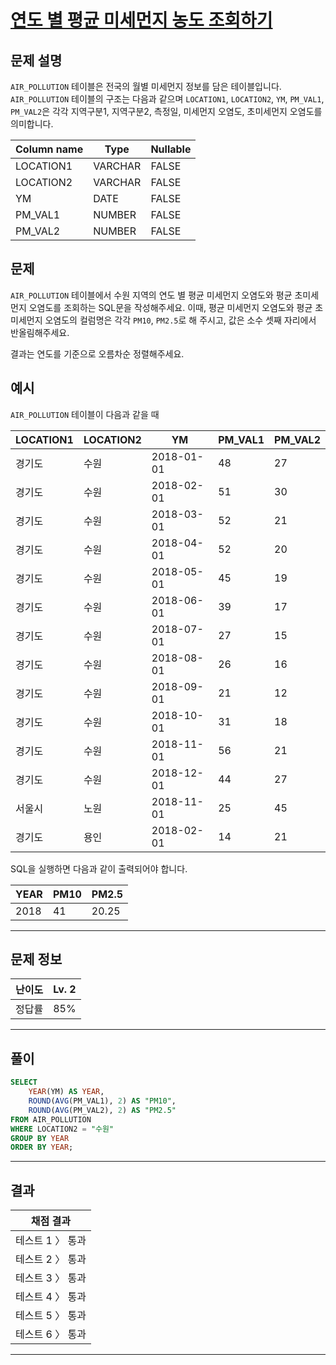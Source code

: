 # [연도 별 평균 미세먼지 농도 조회하기](https://school.programmers.co.kr/learn/courses/30/lessons/284530)

## 문제 설명

`AIR_POLLUTION` 테이블은 전국의 월별 미세먼지 정보를 담은 테이블입니다. `AIR_POLLUTION` 테이블의 구조는 다음과 같으며 `LOCATION1`, `LOCATION2`, `YM`, `PM_VAL1`, `PM_VAL2`은 각각 지역구분1, 지역구분2, 측정일, 미세먼지 오염도, 초미세먼지 오염도를 의미합니다.

| Column name | Type    | Nullable |
| ----------- | ------- | -------- |
| LOCATION1   | VARCHAR | FALSE    |
| LOCATION2   | VARCHAR | FALSE    |
| YM          | DATE    | FALSE    |
| PM_VAL1     | NUMBER  | FALSE    |
| PM_VAL2     | NUMBER  | FALSE    |

## 문제

`AIR_POLLUTION` 테이블에서 수원 지역의 연도 별 평균 미세먼지 오염도와 평균 초미세먼지 오염도를 조회하는 SQL문을 작성해주세요. 이때, 평균 미세먼지 오염도와 평균 초미세먼지 오염도의 컬럼명은 각각 `PM10`, `PM2.5`로 해 주시고, 값은 소수 셋째 자리에서 반올림해주세요.

결과는 연도를 기준으로 오름차순 정렬해주세요.

## 예시

`AIR_POLLUTION` 테이블이 다음과 같을 때

| LOCATION1 | LOCATION2 | YM         | PM_VAL1 | PM_VAL2 |
| --------- | --------- | ---------- | ------- | ------- |
| 경기도    | 수원      | 2018-01-01 | 48      | 27      |
| 경기도    | 수원      | 2018-02-01 | 51      | 30      |
| 경기도    | 수원      | 2018-03-01 | 52      | 21      |
| 경기도    | 수원      | 2018-04-01 | 52      | 20      |
| 경기도    | 수원      | 2018-05-01 | 45      | 19      |
| 경기도    | 수원      | 2018-06-01 | 39      | 17      |
| 경기도    | 수원      | 2018-07-01 | 27      | 15      |
| 경기도    | 수원      | 2018-08-01 | 26      | 16      |
| 경기도    | 수원      | 2018-09-01 | 21      | 12      |
| 경기도    | 수원      | 2018-10-01 | 31      | 18      |
| 경기도    | 수원      | 2018-11-01 | 56      | 21      |
| 경기도    | 수원      | 2018-12-01 | 44      | 27      |
| 서울시    | 노원      | 2018-11-01 | 25      | 45      |
| 경기도    | 용인      | 2018-02-01 | 14      | 21      |

SQL을 실행하면 다음과 같이 출력되어야 합니다.

| YEAR | PM10 | PM2.5 |
| ---- | ---- | ----- |
| 2018 | 41   | 20.25 |

---

## 문제 정보

| 난이도 | Lv. 2 |
| ------ | ----- |
| 정답률 | 85%   |

---

## 풀이

```SQL
SELECT
    YEAR(YM) AS YEAR,
    ROUND(AVG(PM_VAL1), 2) AS "PM10",
    ROUND(AVG(PM_VAL2), 2) AS "PM2.5"
FROM AIR_POLLUTION
WHERE LOCATION2 = "수원"
GROUP BY YEAR
ORDER BY YEAR;
```

---

## 결과

| 채점 결과        |
| ---------------- |
| 테스트 1 〉 통과 |
| 테스트 2 〉 통과 |
| 테스트 3 〉 통과 |
| 테스트 4 〉 통과 |
| 테스트 5 〉 통과 |
| 테스트 6 〉 통과 |

---
